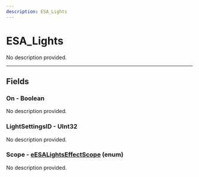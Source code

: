 ```yaml
---
description: ESA_Lights
---
```


# ESA_Lights

No description provided.

***

## Fields

### On - Boolean

No description provided.

### LightSettingsID - UInt32

No description provided.

### Scope - [eESALightsEffectScope](../enum-types.md#eesalightseffectscope) (enum)

No description provided.
